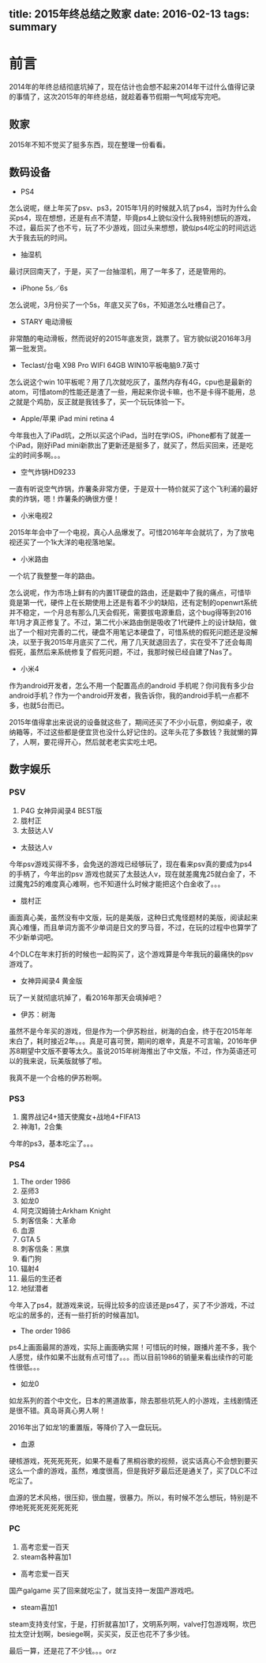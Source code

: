 title: 2015年终总结之败家
date: 2016-02-13
tags: summary
---
# 前言
2014年的年终总结彻底坑掉了，现在估计也会想不起来2014年干过什么值得记录的事情了，这次2015年的年终总结，就趁着春节假期一气呵成写完吧。

<!--more-->

## 败家
2015年不知不觉买了挺多东西，现在整理一份看看。

## 数码设备

* PS4

怎么说呢，继上年买了psv、ps3，2015年1月的时候就入坑了ps4，当时为什么会买ps4，现在想想，还是有点不清楚，毕竟ps4上貌似没什么我特别想玩的游戏，不过，最后买了也不亏，玩了不少游戏，回过头来想想，貌似ps4吃尘的时间远远大于我去玩的时间。

* 抽湿机

最讨厌回南天了，于是，买了一台抽湿机，用了一年多了，还是管用的。

* iPhone 5s／6s

怎么说呢，3月份买了一个5s，年底又买了6s，不知道怎么吐槽自己了。

* STARY 电动滑板 

非常酷的电动滑板，然而说好的2015年底发货，跳票了。官方貌似说2016年3月第一批发货。

* Teclast/台电 X98 Pro WIFI 64GB WIN10平板电脑9.7英寸

怎么说这个win 10平板呢？用了几次就吃灰了，虽然内存有4G，cpu也是最新的atom，可惜atom的性能还是渣了一些，用起来你说卡嘛，也不是卡得不能用，总之就是个鸡肋，反正就是我钱多了，买一个玩玩体验一下。

* Apple/苹果 iPad mini retina 4

今年我也入了iPad坑，之所以买这个iPad，当时在学iOS，iPhone都有了就差一个iPad，刚好iPad mini新款出了更新还是挺多了，就买了，然后买回来，还是吃尘的时间多啊。。。

* 空气炸锅HD9233

一直有听说空气炸锅，炸薯条非常方便，于是双十一特价就买了这个飞利浦的最好卖的炸锅，嗯！炸薯条的确很方便！

* 小米电视2

2015年年会中了一个电视，真心人品爆发了。可惜2016年年会就坑了，为了放电视还买了一个1k大洋的电视落地架。

* 小米路由

一个坑了我整整一年的路由。

怎么说呢，作为市场上鲜有的内置1T硬盘的路由，还是戳中了我的痛点，可惜毕竟是第一代，硬件上在长期使用上还是有着不少的缺陷，还有定制的openwrt系统并不稳定，一个月总有那么几天会假死，需要拔电源重启，这个bug得等到2016年1月才真正修复了。不过，第二代小米路由倒是吸收了1代硬件上的设计缺陷，做出了一个相对完善的二代，硬盘不用笔记本硬盘了，可惜系统的假死问题还是没解决，以至于我2015年月底买了二代，用了几天就退回去了，实在受不了还会每周假死，虽然后来系统修复了假死问题，不过，我那时候已经自建了Nas了。

* 小米4

作为android开发者，怎么不用一个配置高点的android 手机呢？你问我有多少台android手机？作为一个android开发者，我告诉你，我的android手机一点都不多，也就5台而已。

2015年值得拿出来说说的设备就这些了，期间还买了不少小玩意，例如桌子，收纳箱等，不过这些都是便宜货也没什么好记住的。这年头花了多数钱？我就懒的算了，人啊，要花得开心，然后就老老实实吃土吧。

## 数字娱乐

### PSV
1. P4G 女神异闻录4 BEST版
2. 胧村正 
3. 太鼓达人V 

* 太鼓达人v

今年psv游戏买得不多，会免送的游戏已经够玩了，现在看来psv真的要成为ps4的手柄了，今年出的psv 游戏也就买了太鼓达人v，现在就差魔鬼25就白金了，不过魔鬼25的难度真心难啊，也不知道什么时候才能把这个白金收了。。。

* 胧村正

画面真心美，虽然没有中文版，玩的是美版，这种日式鬼怪题材的美版，阅读起来真心难懂，而且单词方面不少单词是日文的罗马音，不过，在玩的过程中也算学了不少新单词吧。

4个DLC在年末打折的时候也一起购买了，这个游戏算是今年我玩的最痛快的psv游戏了。

* 女神异闻录4 黄金版

玩了一关就彻底坑掉了，看2016年那天会填掉吧？

* 伊苏：树海

虽然不是今年买的游戏，但是作为一个伊苏粉丝，树海的白金，终于在2015年年末白了，耗时接近2年。。。真是可喜可贺，期间的艰辛，真是不可言喻，2016年伊苏8期望中文版不要等太久。虽说2015年树海推出了中文版，不过，作为英语还可以的我来说，玩美版就够了啦。

我真不是一个合格的伊苏粉啊。

### PS3
1. 魔界战记4+猎天使魔女+战地4+FIFA13
2. 神海1，2合集

今年的ps3，基本吃尘了。。。

### PS4
1. The order 1986
2. 巫师3
3. 如龙0
4. 阿克汉姆骑士Arkham Knight
5. 刺客信条：大革命
6. 血源
7. GTA 5
8. 刺客信条：黑旗
9. 看门狗
10. 辐射4
11. 最后的生还者
12. 地狱潜者

今年入了ps4，就游戏来说，玩得比较多的应该还是ps4了，买了不少游戏，不过吃尘的居多的，还有一些打折的时候喜加1。

* The order 1986

ps4上画面最屌的游戏，实际上画面确实屌！可惜玩的时候，跟播片差不多，我个人感觉，续作如果不出就有点可惜了。。。而以目前1986的销量来看出续作的可能性很低。。。

* 如龙0

如龙系列的首个中文化，日本的黑道故事，除去那些坑死人的小游戏，主线剧情还是很不错。真岛哥真心男人啊！

2016年出了如龙1的重置版，等降价了入一盘玩玩。

* 血源

硬核游戏，死死死死死，如果不是看了黑桐谷歌的视频，说实话真心不会想到要买这么一个虐的游戏，虽然，难度很高，但是我好歹最后还是通关了，买了DLC不过吃尘了。

血源的艺术风格，很压抑，很血腥，很暴力。所以，有时候不怎么想玩，特别是不停地死死死死死死死死


### PC
1. 高考恋爱一百天
2. steam各种喜加1

* 高考恋爱一百天

国产galgame 买了回来就吃尘了，就当支持一发国产游戏吧。

* steam喜加1

steam支持支付宝，于是，打折就喜加1了，文明系列啊，valve打包游戏啊，坎巴拉太空计划啊，besiege啊，买买买，反正也花不了多少钱。

最后一算，还是花了不少钱。。。orz

